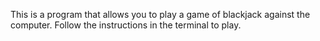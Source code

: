 This is a program that allows you to play a game of blackjack against the computer.
Follow the instructions in the terminal to play.
